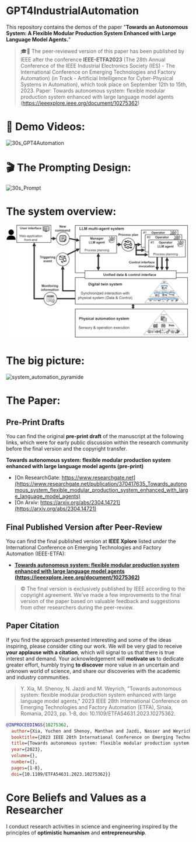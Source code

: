 # GPT4IndustrialAutomation 

This repository contains the demos of the paper "**Towards an Autonomous System: A Flexible Modular Production System Enhanced with Large Language Model Agents.**"

> :mortar_board::page_facing_up: The peer-reviewed version of this paper has been published by IEEE after the conference **IEEE-ETFA2023** (The 28th Annual Conference of the IEEE Industrial Electronics Society (IES) - The International Conference on Emerging Technologies and Factory Automation) (in Track - Artificial Intelligence for Cyber-Physical Systems in Automation), which took place on September 12th to 15th, 2023. Paper: Towards autonomous system: flexible modular production system enhanced with large language model agents (https://ieeexplore.ieee.org/document/10275362)
>
> 
# :movie_camera: Demo Videos:

![30s_GPT4Automation](https://github.com/YuchenXia/GPT4IndustrialAutomation/assets/39265101/b4b700fa-5262-44a3-9fdd-6eb4930dae23)

# :clapper: The Prompting Design:
![30s_Prompt](https://github.com/YuchenXia/GPT4IndustrialAutomation/assets/39265101/3bf1c466-de0c-4fe2-8e47-19b8765997b8)


# The system overview:
![system_overview](system_overview.png)

# The big picture:
![system_automation_pyramide](images/system_automation_pyramide.png)



# The Paper: 
## Pre-Print Drafts
You can find the original **pre-print draft** of the manuscript at the following links, which were for early public discussion within the research community before the final version and the copyright transfer.

**Towards autonomous system: flexible modular production system enhanced with large language model agents (pre-print)**
- [On ResearchGate: https://www.researchgate.net](https://www.researchgate.net/publication/370417635_Towards_autonomous_system_flexible_modular_production_system_enhanced_with_large_language_model_agents)
- [On Arxiv: https://arxiv.org/abs/2304.14721](https://arxiv.org/abs/2304.14721)

## Final Published Version after Peer-Review
You can find the final published version at **IEEE Xplore** listed under the International Conference on Emerging Technologies and Factory Automation (IEEE-ETFA):
- [**Towards autonomous system: flexible modular production system enhanced with large language model agents (https://ieeexplore.ieee.org/document/10275362)**](https://ieeexplore.ieee.org/document/10275362)
> :copyright: The final version is exclusively published by IEEE according to the copyright agreement. We've made a few improvements to the final version of the paper based on valuable feedback and suggestions from other researchers during the peer-review.

## Paper Citation
If you find the approach presented interesting and some of the ideas inspiring, please consider citing our work. We will be very glad to receive **your applause with a citation**, which will signal to us that there is true interest and demand. Your acknowledgement will **motivate us** to dedicate greater effort, humbly trying **to discover** more value in an uncertain and unknown world of science, and share our discoveries with the academic and industry communities. 

>Y. Xia, M. Shenoy, N. Jazdi and M. Weyrich, "Towards autonomous system: flexible modular production system enhanced with large language model agents," 2023 IEEE 28th International Conference on Emerging Technologies and Factory Automation (ETFA), Sinaia, Romania, 2023, pp. 1-8, doi: 10.1109/ETFA54631.2023.10275362.

```bibtex
@INPROCEEDINGS{10275362,
  author={Xia, Yuchen and Shenoy, Manthan and Jazdi, Nasser and Weyrich, Michael},
  booktitle={2023 IEEE 28th International Conference on Emerging Technologies and Factory Automation (ETFA)}, 
  title={Towards autonomous system: flexible modular production system enhanced with large language model agents}, 
  year={2023},
  volume={},
  number={},
  pages={1-8},
  doi={10.1109/ETFA54631.2023.10275362}}
```

# Core Beliefs and Values as a Researcher
I conduct research activities in science and engineering inspired by the principles of **optimistic humanism** and **entrepreneurship**.
